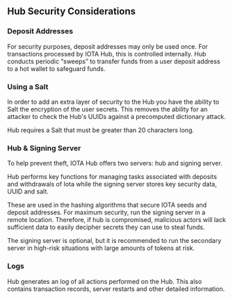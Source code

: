 ## Hub Security Considerations

### Deposit Addresses
For security purposes, deposit addresses may only be used once.  For transactions processed by IOTA Hub, this is controlled internally.   Hub conducts periodic “sweeps” to transfer funds from a user deposit address to a hot wallet to safeguard funds.      

### Using a Salt

In order to add an extra layer of security to the Hub you have the ability to Salt the encryption of the user secrets. This removes the ability for an attacker to check the Hub's UUIDs against a precomputed dictionary attack. 

Hub requires a Salt that must be greater than 20 characters long.

### Hub & Signing Server
To help prevent theft, IOTA Hub offers two servers:  hub and signing server.  

Hub performs key functions for managing tasks associated with deposits and withdrawals of Iota while the signing server stores key security data, UUID and salt. 

These are used in the hashing algorithms that secure IOTA seeds and deposit addresses.  For maximum security, run the signing server in a remote location.  Therefore, if hub is compromised, malicious actors will lack sufficient data to easily decipher secrets they can use to steal funds.  

The signing server is optional, but it is recommended to run the secondary server in high-risk situations with large amounts of tokens at risk. 

### Logs
Hub generates an log of all actions performed on the Hub. This also contains transaction records, server restarts and other detailed information. 
